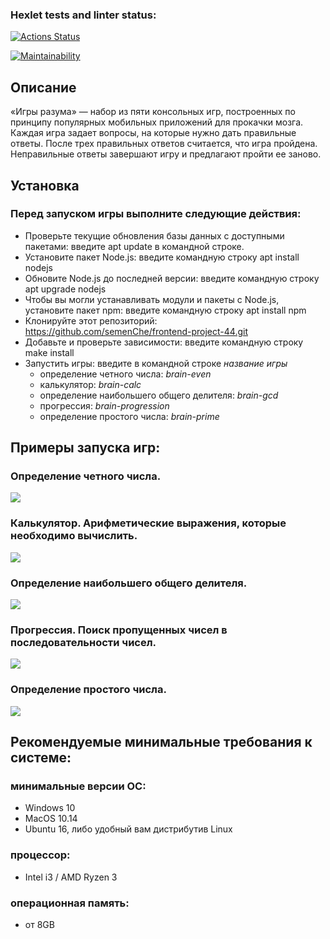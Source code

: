 ### Hexlet tests and linter status:
[![Actions Status](https://github.com/dandary/frontend-project-44/workflows/hexlet-check/badge.svg)](https://github.com/dandary/frontend-project-44/actions)

[![Maintainability](https://api.codeclimate.com/v1/badges/2ecd2b949e2a68c44c84/maintainability)](https://codeclimate.com/github/dandary/frontend-project-44/maintainability)

## Описание
«Игры разума» — набор из пяти консольных игр, построенных по принципу популярных мобильных приложений для прокачки мозга. Каждая игра задает вопросы, на которые нужно дать правильные ответы. После трех правильных ответов считается, что игра пройдена. Неправильные ответы завершают игру и предлагают пройти ее заново. 

## Установка
### Перед запуском игры выполните следующие действия:
* Проверьте текущие обновления базы данных с доступными пакетами: введите apt update в командной строке.
* Установите пакет Node.js: введите командную строку apt install nodejs
* Обновите Node.js до последней версии: введите командную строку apt upgrade nodejs
* Чтобы вы могли устанавливать модули и пакеты с Node.js, установите пакет npm: введите командную строку apt install npm
* Клонируйте этот репозиторий: https://github.com/semenChe/frontend-project-44.git
* Добавьте и проверьте зависимости: введите командную строку make install
* Запустить игры: введите в командной строке *название игры*
   - определение четного числа: *brain-even*
   - калькулятор: *brain-calc*
   - oпределение наибольшего общего делителя: *brain-gcd*
   - прогрессия: *brain-progression*
   - определение простого числа: *brain-prime*

## Примеры запуска игр:

### Определение четного числа.
<a href="https://asciinema.org/a/520798" target="_blank"><img src="https://asciinema.org/a/520798.svg" /></a>

### Калькулятор. Арифметические выражения, которые необходимо вычислить.
<a href="https://asciinema.org/a/uCRpo39z7jW11YtrY2AbG9756" target="_blank"><img src="https://asciinema.org/a/uCRpo39z7jW11YtrY2AbG9756.svg" /></a>

### Определение наибольшего общего делителя.
<a href="https://asciinema.org/a/pjWIHM7zXVH3vGBtgQhkwt6P3" target="_blank"><img src="https://asciinema.org/a/pjWIHM7zXVH3vGBtgQhkwt6P3.svg" /></a>

### Прогрессия. Поиск пропущенных чисел в последовательности чисел.
<a href="https://asciinema.org/a/IVkthrLHDWRjNdEyh8hD9VeH7" target="_blank"><img src="https://asciinema.org/a/IVkthrLHDWRjNdEyh8hD9VeH7.svg" /></a>

### Определение простого числа.
<a href="https://asciinema.org/a/sfsoRsBNk9EXhOcpOFxlkjm7U" target="_blank"><img src="https://asciinema.org/a/sfsoRsBNk9EXhOcpOFxlkjm7U.svg" /></a>

## Рекомендуемые минимальные требования к системе:
### минимальные версии ОС:
* Windows 10
* MacOS 10.14
* Ubuntu 16, либо удобный вам дистрибутив Linux
### процессор: 
* Intel i3 / AMD Ryzen 3
### операционная память: 
* от 8GB